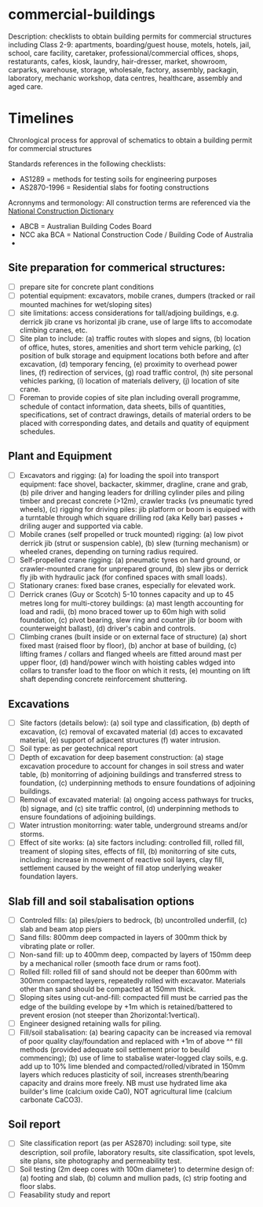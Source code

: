 # commercial-buildings
Description: checklists to obtain building permits for commercial structures including Class 2-9: apartments, boarding/guest house, motels, hotels, jail, school, care facility, caretaker, professional/commercial offices, shops, restaturants, cafes, kiosk, laundry, hair-dresser, market, showroom, carparks, warehouse, storage, wholesale, factory, assembly, packagin, laboratory, mechanic workshop, data centres, healthcare, assembly and aged care.

# Timelines
Chronlogical process for approval of schematics to obtain a building permit for commercial structures

Standards references in the following checklists:
  - AS1289 = methods for testing soils for engineering purposes
  - AS2870-1996 = Residential slabs for footing constructions

Acronnyms and termonology:
All construction terms are referenced via the [National Construction Dictionary](https://www.constructiondictionary.com.au/search)
  * ABCB = Australian Building Codes Board
  * NCC aka BCA = National Construction Code / Building Code of Australia
  * 

## Site preparation for commerical structures:
  - [ ] prepare site for concrete plant conditions
  - [ ] potential equipment: excavators, mobile cranes, dumpers (tracked or rail mounted machines for wet/sloping sites)
  - [ ] site limitations: access considerations for tall/adjoing buildings, e.g. derrick jib crane vs horizontal jib crane, use of large lifts to accomodate climbing cranes, etc.
  - [ ] Site plan to include: (a) traffic routes with slopes and signs, (b) location of office, hutes, stores, amenities and short term vehicle parking, (c) position of bulk storage and equipment locations both before and after excavation, (d) temporary fencing, (e) proximity to overhead power lines, (f) redirection of services, (g) road traffic control, (h) site personal vehicles parking, (i) location of materials delivery, (j) location of site crane.
  - [ ] Foreman to provide copies of site plan including overall programme, schedule of contact information, data sheets, bills of quantities, specifications, set of contract drawings, details of material orders to be placed with corresponding dates, and details and quatity of equipment schedules.

## Plant and Equipment 
  - [ ] Excavators and rigging: (a) for loading the spoil into transport equipment: face shovel, backacter, skimmer, dragline, crane and grab, (b) pile driver and hanging leaders for drilling cylinder piles and piling timber and precast concrete (>12m), crawler tracks (vs pneumatic tyred wheels), (c) rigging for driving piles: jib platform or boom is equiped with a turntable through which square drilling rod (aka Kelly bar) passes + driling auger and supported via cable.
  - [ ] Mobile cranes (self propelled or truck mounted) rigging: (a) low pivot derrick jib (strut or suspension cable), (b) slew (turning mechanism) or wheeled cranes, depending on turning radius required.
  - [ ] Self-propelled crane rigging: (a) pneumatic tyres on hard ground, or crawler-mounted crane for unprepared ground, (b) slew jibs or derrick fly jib with hydraulic jack (for confined spaces with small loads).
  - [ ] Stationary cranes: fixed base cranes, especially for elevated work.
  - [ ] Derrick cranes (Guy or Scotch) 5-10 tonnes capacity and up to 45 metres long for multi-ctorey buildings: (a) mast length accounting for load and radii, (b) mono braced tower up to 60m high with solid foundation, (c) pivot bearing, slew ring and counter jib (or boom with counterweight ballast), (d) driver's cabin and controls.
  - [ ] Climbing cranes (built inside or on external face of structure) (a) short fixed mast (raised floor by floor), (b) anchor at base of building, (c) lifting frames / collars and flanged wheels are fitted around mast per upper floor, (d) hand/power winch with hoisting cables wdged into collars to transfer load to the floor on which it rests, (e) mounting on lift shaft depending concrete reinforcement shuttering.

## Excavations
 - [ ] Site factors (details below): (a) soil type and classification, (b) depth of excavation, (c) removal of excavated material (d) acces to excavated material, (e) support of adjacent structures (f) water intrusion.
 - [ ] Soil type: as per geotechnical report
 - [ ] Depth of excavation for deep basement construction: (a) stage excavation procedure to account for changes in soil stress and water table, (b) monitorring of adjoining buildings and transferred stress to foundation, (c) underpinning methods to ensure foundations of adjoining buildings.
 - [ ] Removal of excavated material: (a) ongoing access pathways for trucks, (b) signage, and (c) site traffic control, (d) underpinning methods to ensure foundations of adjoining buildings.
 - [ ] Water intrustion monitorring: water table, underground streams and/or storms.
 - [ ] Effect of site works: (a) site factors including: controlled fill, rolled fill, treament of sloping sites, effects of fill, (b) monitorring of site cuts, including: increase in movement of reactive soil layers, clay fill, settlement caused by the weight of fill atop underlying weaker foundation layers.

## Slab fill and soil stabalisation options
 - [ ] Controled fills: (a) piles/piers to bedrock, (b) uncontrolled underfill, (c) slab and beam atop piers
 - [ ] Sand fills: 800mm deep compacted in layers of 300mm thick by vibrating plate or roller.
 - [ ] Non-sand fill: up to 400mm deep, compacted by layers of 150mm deep by a mechanical roller (smooth face drum or rams foot).
 - [ ] Rolled fill: rolled fill of sand should not be deeper than 600mm with 300mm compacted layers, repeatedly rolled with excavator.  Materials other than sand should be compacted at 150mm thick.
 - [ ] Sloping sites using cut-and-fill: compacted fill must be carried pas the edge of the building evelope by +1m which is retained/battered to prevent erosion (not steeper than 2horizontal:1vertical).
 - [ ] Engineer designed retaining walls for piling.
 - [ ] Fill/soil stabalisation: (a) bearing capacity can be increased via removal of poor quality clay/foundation and replaced with +1m of above ^^ fill methods (provided adequate soil settlement prior to beuild commencing); (b) use of lime to stabalise water-logged clay soils, e.g. add up to 10% lime blended and compacted/rolled/vibrated in 150mm layers which reduces plasticity of soil, increases strenth/bearing capacity and drains more freely.  NB must use hydrated lime aka builder's lime (calcium oxide Ca0), NOT agricultural lime (calcium carbonate CaCO3).

## Soil report
  - [ ] Site classification report (as per AS2870) including: soil type, site description, soil profile, laboratory results, site classification, spot levels, site plans, site photography and permeability test.
  - [ ] Soil testing (2m deep cores with 100m diameter) to determine design of: (a) footing and slab, (b) column and mullion pads, (c) strip footing and floor slabs.
  - [ ] Feasability study and report
